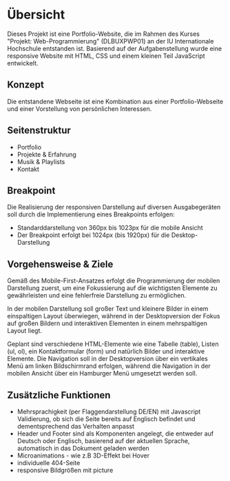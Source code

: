 <h1>Übersicht</h1>
<p>Dieses Projekt ist eine Portfolio-Website, die im Rahmen des Kurses "Projekt: Web-Programmierung" (DLBUXPWP01) an der IU Internationale Hochschule entstanden ist. 
  Basierend auf der Aufgabenstellung wurde eine responsive Website mit HTML, CSS und einem kleinen Teil JavaScript entwickelt.</p>

<h2>Konzept</h2>
<p>Die entstandene Webseite ist eine Kombination aus einer Portfolio-Webseite und einer Vorstellung von persönlichen Interessen.</p>

<h2>Seitenstruktur</h2>
<ul>
  <li>Portfolio</li>
  <li>Projekte &amp; Erfahrung</li>
  <li>Musik &amp; Playlists</li>
  <li>Kontakt</li>
</ul>

<h2>Breakpoint</h2>
<p>Die Realisierung der responsiven Darstellung auf diversen Ausgabegeräten soll durch die
Implementierung eines Breakpoints erfolgen:</p>
<ul>
  <li>Standarddarstellung von 360px bis 1023px für die mobile Ansicht</li>
  <li>Der Breakpoint erfolgt bei 1024px (bis 1920px) für die Desktop-Darstellung</li>
</ul>

<h2>Vorgehensweise & Ziele</h2>
<p>Gemäß des Mobile-First-Ansatzes erfolgt die Programmierung der mobilen Darstellung zuerst, um
eine Fokussierung auf die wichtigsten Elemente zu gewährleisten und eine fehlerfreie Darstellung
zu ermöglichen.</p>
<p>In der mobilen Darstellung soll großer Text und kleinere Bilder in einem
einspaltigen Layout überwiegen, während in der Desktopversion der Fokus auf großen Bildern
und interaktiven Elementen in einem mehrspaltigen Layout liegt.</p>
<p>Geplant sind verschiedene HTML-Elemente wie eine Tabelle (table), Listen (ul, ol), ein
Kontaktformular (form) und natürlich Bilder und interaktive Elemente. Die Navigation soll in der Desktopversion
über ein vertikales Menü am linken Bildschirmrand erfolgen, während die Navigation in der mobilen Ansicht
über ein Hamburger Menü umgesetzt werden soll.</p>

<h2>Zusätzliche Funktionen</h2>
<ul>
  <li>Mehrsprachigkeit (per Flaggendarstellung DE/EN) mit Javascript Validierung, ob sich die Seite bereits auf Englisch befindet und dementsprechend das Verhalten anpasst</li>
  <li>Header und Footer sind als Komponenten angelegt, die entweder auf Deutsch oder Englisch, basierend auf der aktuellen Sprache, automatisch in das Dokument geladen werden</li>
  <li>Microanimations - wie z.B 3D-Effekt bei Hover</li>
  <li>individuelle 404-Seite</li>
  <li>responsive Bildgrößen mit picture</li>
</ul>


